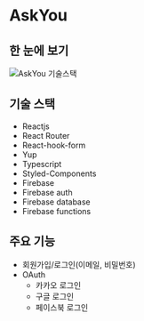 # AskYou

## 한 눈에 보기

![AskYou 기술스택](https://user-images.githubusercontent.com/27342882/107143735-138f0a00-697a-11eb-93e3-e0a61c72f728.PNG)

## 기술 스택
- Reactjs
- React Router
- React-hook-form
- Yup
- Typescript
- Styled-Components
- Firebase
- Firebase auth
- Firebase database
- Firebase functions

## 주요 기능
- 회원가입/로그인(이메일, 비밀번호)
- OAuth
  - 카카오 로그인
  - 구글 로그인
  - 페이스북 로그인